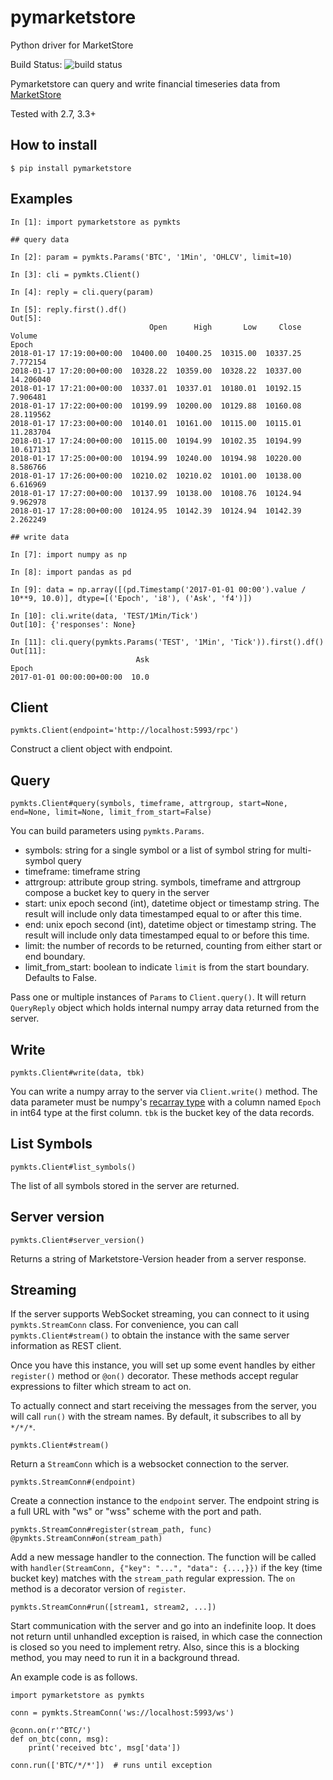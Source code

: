 # pymarketstore
Python driver for MarketStore

Build Status: ![build status](https://circleci.com/gh/alpacahq/pymarketstore/tree/master.png?971fa5b1079e8af0568db6caf772132c54f04dc2)

Pymarketstore can query and write financial timeseries data from [MarketStore](https://github.com/alpacahq/marketstore)

Tested with 2.7, 3.3+

## How to install

```
$ pip install pymarketstore
```

## Examples

```
In [1]: import pymarketstore as pymkts

## query data

In [2]: param = pymkts.Params('BTC', '1Min', 'OHLCV', limit=10)

In [3]: cli = pymkts.Client()

In [4]: reply = cli.query(param)

In [5]: reply.first().df()
Out[5]:
                               Open      High       Low     Close     Volume
Epoch
2018-01-17 17:19:00+00:00  10400.00  10400.25  10315.00  10337.25   7.772154
2018-01-17 17:20:00+00:00  10328.22  10359.00  10328.22  10337.00  14.206040
2018-01-17 17:21:00+00:00  10337.01  10337.01  10180.01  10192.15   7.906481
2018-01-17 17:22:00+00:00  10199.99  10200.00  10129.88  10160.08  28.119562
2018-01-17 17:23:00+00:00  10140.01  10161.00  10115.00  10115.01  11.283704
2018-01-17 17:24:00+00:00  10115.00  10194.99  10102.35  10194.99  10.617131
2018-01-17 17:25:00+00:00  10194.99  10240.00  10194.98  10220.00   8.586766
2018-01-17 17:26:00+00:00  10210.02  10210.02  10101.00  10138.00   6.616969
2018-01-17 17:27:00+00:00  10137.99  10138.00  10108.76  10124.94   9.962978
2018-01-17 17:28:00+00:00  10124.95  10142.39  10124.94  10142.39   2.262249

## write data

In [7]: import numpy as np

In [8]: import pandas as pd

In [9]: data = np.array([(pd.Timestamp('2017-01-01 00:00').value / 10**9, 10.0)], dtype=[('Epoch', 'i8'), ('Ask', 'f4')])

In [10]: cli.write(data, 'TEST/1Min/Tick')
Out[10]: {'responses': None}

In [11]: cli.query(pymkts.Params('TEST', '1Min', 'Tick')).first().df()
Out[11]:
                            Ask
Epoch
2017-01-01 00:00:00+00:00  10.0

```

## Client

`pymkts.Client(endpoint='http://localhost:5993/rpc')`

Construct a client object with endpoint.

## Query

`pymkts.Client#query(symbols, timeframe, attrgroup, start=None, end=None, limit=None, limit_from_start=False)`

You can build parameters using `pymkts.Params`.

- symbols: string for a single symbol or a list of symbol string for multi-symbol query
- timeframe: timeframe string
- attrgroup: attribute group string.  symbols, timeframe and attrgroup compose a bucket key to query in the server
- start: unix epoch second (int), datetime object or timestamp string. The result will include only data timestamped equal to or after this time.
- end: unix epoch second (int), datetime object or timestamp string.  The result will include only data timestamped equal to or before this time.
- limit: the number of records to be returned, counting from either start or end boundary.
- limit_from_start: boolean to indicate `limit` is from the start boundary.  Defaults to False.

Pass one or multiple instances of `Params` to `Client.query()`.  It will return `QueryReply` object which holds internal numpy array data returned from the server.

## Write

`pymkts.Client#write(data, tbk)`

You can write a numpy array to the server via `Client.write()` method.  The data parameter must be numpy's [recarray type](https://docs.scipy.org/doc/numpy-dev/reference/generated/numpy.recarray.html) with
a column named `Epoch` in int64 type at the first column.  `tbk` is the bucket key of the data records.

## List Symbols

`pymkts.Client#list_symbols()`

The list of all symbols stored in the server are returned.

## Server version

`pymkts.Client#server_version()`

Returns a string of Marketstore-Version header from a server response.

## Streaming

If the server supports WebSocket streaming, you can connect to it using
`pymkts.StreamConn` class.  For convenience, you can call `pymkts.Client#stream()` to obtain the instance with the same server
information as REST client.

Once you have this instance, you will set up some event handles by
either `register()` method or `@on()` decorator.  These methods accept
regular expressions to filter which stream to act on.

To actually connect and start receiving the messages from the server,
you will call `run()` with the stream names.  By default, it subscribes
to all by `*/*/*`.

`pymkts.Client#stream()`

Return a `StreamConn` which is a websocket connection to the server.

`pymkts.StreamConn#(endpoint)`

Create a connection instance to the `endpoint` server. The endpoint
string is a full URL with "ws" or "wss" scheme with the port and path.

`pymkts.StreamConn#register(stream_path, func)`
`@pymkts.StreamConn#on(stream_path)`

Add a new message handler to the connection.  The function will be called
with `handler(StreamConn, {"key": "...", "data": {...,}})` if the key
(time bucket key) matches with the `stream_path` regular expression.
The `on` method is a decorator version of `register`.

`pymkts.StreamConn#run([stream1, stream2, ...])`

Start communication with the server and go into an indefinite loop. It
does not return until unhandled exception is raised, in which case the
connection is closed so you need to implement retry.  Also, since this is
a blocking method, you may need to run it in a background thread.


An example code is as follows.

```
import pymarketstore as pymkts

conn = pymkts.StreamConn('ws://localhost:5993/ws')

@conn.on(r'^BTC/')
def on_btc(conn, msg):
    print('received btc', msg['data'])

conn.run(['BTC/*/*'])  # runs until exception
```